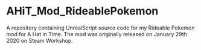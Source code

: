 # AHiT_Mod_RideablePokemon
 A repository containing UnrealScript source code for my Rideable Pokemon mod for A Hat in Time. The mod was originally released on January 29th 2020 on Steam Workshop.
